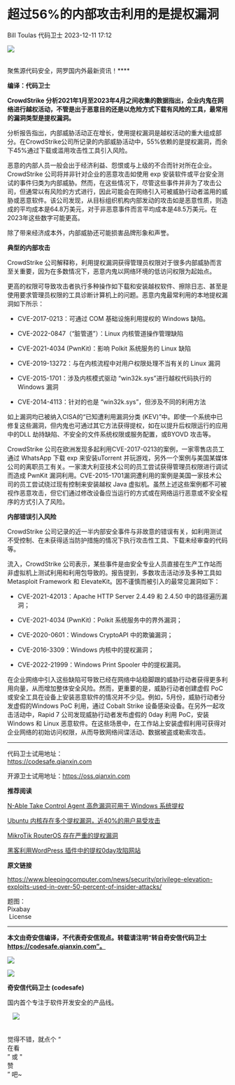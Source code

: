#  超过56%的内部攻击利用的是提权漏洞   
Bill Toulas  代码卫士   2023-12-11 17:12  
  
![](https://mmbiz.qpic.cn/mmbiz_gif/Az5ZsrEic9ot90z9etZLlU7OTaPOdibteeibJMMmbwc29aJlDOmUicibIRoLdcuEQjtHQ2qjVtZBt0M5eVbYoQzlHiaw/640?wx_fmt=gif "")  
  
   
聚焦源代码安全，网罗国内外最新资讯！****  
  
**编译：代码卫士**  
  
**CrowdStrike 分析2021年1月至2023年4月之间收集的数据指出，企业内鬼在网络进行越权活动，不管是出于恶意目的还是以危险方式下载有风险的工具，最常用的漏洞类型是提权漏洞。**  
  
  
分析报告指出，内部威胁活动正在增长，使用提权漏洞是越权活动的重大组成部分。在CrowdStrike公司所记录的内部威胁活动中，55%依赖的是提权漏洞，而余下45%通过下载或滥用攻击性工具引入风险。  
  
恶意的内部人员一般会出于经济利益、怨恨或与上级的不合而针对所在企业。CrowdStrike 公司将并非针对企业的恶意攻击如使用 exp 安装软件或平台安全测试的事件归类为内部威胁。然而，在这些情况下，尽管这些事件并非为了攻击公司，但通常以有风险的方式进行，因此可能会在网络引入可被威胁行动者滥用的威胁或恶意软件。该公司发现，从目标组织机构内部发动的攻击如是恶意性质，则造成的平均成本是64.8万美元，对于非恶意事件而言平均成本是48.5万美元。在2023年这些数字可能更高。  
  
除了带来经济成本外，内部威胁还可能损害品牌形象和声誉。  
  
  
**典型的内部攻击**  
  
  
  
  
  
CrowdStrike 公司解释称，利用提权漏洞获得管理员权限对于很多内部威胁而言至关重要，因为在多数情况下，恶意内鬼以网络环境的低访问权限为起始点。  
  
更高的权限可导致攻击者执行多种操作如下载和安装越权软件、擦除日志、甚至是使用要求管理员权限的工具诊断计算机上的问题。恶意内鬼最常利用的本地提权漏洞如下所示：  
  
- CVE-2017-0213：可通过 COM 基础设施利用提权的 Windows 缺陷。  
  
- CVE-2022-0847（“脏管道”）：Linux 内核管道操作管理缺陷  
  
- CVE-2021-4034 (PwnKit)：影响 Polkit 系统服务的 Linux 缺陷  
  
- CVE-2019-13272：与在内核流程中对用户权限处理不当有关的 Linux 漏洞  
  
- CVE-2015-1701：涉及内核模式驱动 “win32k.sys”进行越权代码执行的Windows 漏洞  
  
- CVE-2014-4113：针对的也是 “win32k.sys”，但涉及不同的利用方法  
  
  
  
如上漏洞均已被纳入CISA的“已知遭利用漏洞分类 (KEV)”中。即使一个系统中已修复这些漏洞，但内鬼也可通过其它方法获得提权，如在以提升后权限运行的应用中的DLL 劫持缺陷、不安全的文件系统权限或服务配置，或BYOVD 攻击等。  
  
CrowdStrike 公司在欧洲发现多起利用CVE-2017-0213的案例，一家零售店员工通过 WhatsApp 下载 exp 来安装uTorrent 并玩游戏，另外一个案例与美国某媒体公司的离职员工有关。一家澳大利亚技术公司的员工尝试获得管理员权限进行调试而造成 PwnKit 漏洞利用。CVE-2015-1701漏洞遭利用的案例是美国一家技术公司的员工尝试绕过现有控制来安装越权 Java 虚拟机。虽然上述这些案例都不可被视作恶意攻击，但它们通过修改设备应当运行的方式或在网络运行恶意或不安全程序的方式引入了风险。  
  
  
**内部错误引入风险**  
  
  
  
  
  
CrowdStrike 公司记录的近一半内部安全事件与非故意的错误有关，如利用测试不受控制、在未获得适当防护措施的情况下执行攻击性工具、下载未经审查的代码等。  
  
流入，CrowdStrike 公司表示，某些事件是由安全专业人员直接在生产工作站而非虚拟机上测试利用和利用包导致的。报告提到，多数攻击活动涉及多种工具如 Metasploit Framework 和 ElevateKit。因不谨慎而被引入的最常见漏洞如下：  
  
- CVE-2021-42013：Apache HTTP Server 2.4.49 和 2.4.50 中的路径遍历漏洞；  
  
- CVE-2021-4034 (PwnKit)：Polkit 系统服务中的界外漏洞；  
  
- CVE-2020-0601：Windows CryptoAPI 中的欺骗漏洞；  
  
- CVE-2016-3309：Windows 内核中的提权漏洞；  
  
- CVE-2022-21999：Windows Print Spooler 中的提权漏洞。  
  
  
  
在企业网络中引入这些缺陷可导致已经在网络中站稳脚跟的威胁行动者获得更多利用向量，从而增加整体安全风险。然而，更重要的是，威胁行动者创建虚假 PoC 或安全工具在设备上安装恶意软件的情况并不少见。例如，5月份，威胁行动者分发虚假的Windows PoC 利用，通过 Cobalt Strike 设备感染设备。在另外一起攻击活动中，Rapid 7 公司发现威胁行动者发布虚假的 0day 利用 PoC，安装 Windows 和 Linux 恶意软件。在这些场景中，在工作站上安装虚假利用可获得对企业网络的初始访问权限，从而导致网络间谍活动、数据被盗或勒索攻击。  
  
  
****  
代码卫士试用地址：  
https://codesafe.qianxin.com  
  
开源卫士试用地址：https://oss.qianxin.com  
  
  
  
  
  
  
  
  
  
  
  
  
**推荐阅读**  
  
[N-Able Take Control Agent 高危漏洞可用于 Windows 系统提权](http://mp.weixin.qq.com/s?__biz=MzI2NTg4OTc5Nw==&mid=2247517665&idx=1&sn=81658f5393b8756f823fdc4fce193db9&chksm=ea94b48bdde33d9d1a37b9ab3441a2942eb184e06da7107fc6fd382aa2eecaf8ec0363f8e88f&scene=21#wechat_redirect)  
  
  
[Ubuntu 内核存在多个提权漏洞，近40%的用户易受攻击](http://mp.weixin.qq.com/s?__biz=MzI2NTg4OTc5Nw==&mid=2247517243&idx=2&sn=329c721e1fa372f0edbd3acd7c5e9f14&chksm=ea94b551dde33c473259bf586af36e37db0dd338a1c952035c402307d640678be061c2fcc4b5&scene=21#wechat_redirect)  
  
  
[MikroTik RouterOS 存在严重的提权漏洞](http://mp.weixin.qq.com/s?__biz=MzI2NTg4OTc5Nw==&mid=2247517243&idx=1&sn=a9d490b0fe3c69b9beed676a4ccc3e0e&chksm=ea94b551dde33c473e54e115f39d74066be049818db17f214e1674f3045916cd7ee85729c8b7&scene=21#wechat_redirect)  
  
  
[黑客利用WordPress 插件中的提权0day攻陷网站](http://mp.weixin.qq.com/s?__biz=MzI2NTg4OTc5Nw==&mid=2247516908&idx=1&sn=3861a45ade1fc801daa3c767fef3f318&chksm=ea94b386dde33a90582ec8599b01780524bb88c9f1a2cd4cfd9874889611594313e5443e60b1&scene=21#wechat_redirect)  
  
  
  
  
**原文链接**  
  
https://www.bleepingcomputer.com/news/security/privilege-elevation-exploits-used-in-over-50-percent-of-insider-attacks/  
  
  
题图：  
Pixabay  
 License  
  
****  
**本文由奇安信编译，不代表奇安信观点。转载请注明“转自奇安信代码卫士 https://codesafe.qianxin.com”。**  
  
  
  
  
![](https://mmbiz.qpic.cn/mmbiz_jpg/oBANLWYScMSf7nNLWrJL6dkJp7RB8Kl4zxU9ibnQjuvo4VoZ5ic9Q91K3WshWzqEybcroVEOQpgYfx1uYgwJhlFQ/640?wx_fmt=jpeg "")  
  
![](https://mmbiz.qpic.cn/mmbiz_jpg/oBANLWYScMSN5sfviaCuvYQccJZlrr64sRlvcbdWjDic9mPQ8mBBFDCKP6VibiaNE1kDVuoIOiaIVRoTjSsSftGC8gw/640?wx_fmt=jpeg "")  
  
**奇安信代码卫士 (codesafe)**  
  
国内首个专注于软件开发安全的产品线。  
  
   ![](https://mmbiz.qpic.cn/mmbiz_gif/oBANLWYScMQ5iciaeKS21icDIWSVd0M9zEhicFK0rbCJOrgpc09iaH6nvqvsIdckDfxH2K4tu9CvPJgSf7XhGHJwVyQ/640?wx_fmt=gif "")  
  
   
觉得不错，就点个 “  
在看  
” 或 "  
赞  
” 吧~  
  
